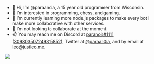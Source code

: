 - 👋 Hi, I’m @paraanoia, a 15 year old programmer from Wisconsin.
- 👀 I’m interested in programming, chess, and gaming.
- 🌱 I’m currently learning more node.js packages to make every bot I make more collaborative with other services.
- 💞️ I’m not looking to collaborate at the moment.
- 📫 You may reach me on Discord at [paranoia#1111](https://discord.com/user/309803507249315852) ([309803507249315852](https://discord.com/users/309803507249315852)), Twitter at [@paraan0ia](https://twitter.com/paraan0ia), and by email at leo@justleo.me.

![](https://github-profile-summary-cards.vercel.app/api/cards/profile-details?username=paraanoia&theme=solarized_dark)
